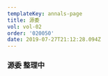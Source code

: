 ```yaml
---
templateKey: annals-page
title: 源委
vol: vol-02
order: '020050'
date: 2019-07-27T21:12:28.094Z
---
```

### 源委 整理中
